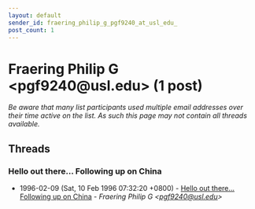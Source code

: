 ```yaml
---
layout: default
sender_id: fraering_philip_g_pgf9240_at_usl_edu_
post_count: 1
---
```


# Fraering Philip G <pgf9240<span>@</span>usl.edu> (1 post)

_Be aware that many list participants used multiple email addresses over their time active on the list. As such this page may not contain all threads available._

## Threads

### Hello out there... Following up on China
+ 1996-02-09 (Sat, 10 Feb 1996 07:32:20 +0800) - [Hello out there... Following up on China](/archive/1996/02/f18185e970094c7921e5bfe184755312731f8ef6f9f26758e6b082e2feb6699c) - _Fraering Philip G \<pgf9240@usl.edu\>_

